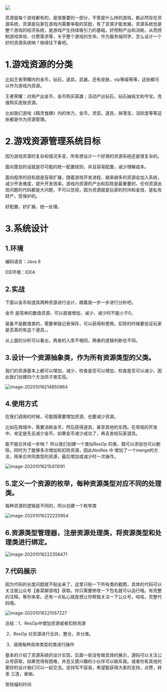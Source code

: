 ![](..\..\img\20201016\1.png)

资源是每个游戏都有的，是很重要的一部分，不管是什么样的游戏，都必然存在资源系统，资源是玩家在游戏内需要争取的奖励，有了资源才能发展，资源系统也是整个游戏的经济系统，是游戏产生持续吸引力的基础，好控制产出和消耗，从而控制游戏体验、付费需求等，关乎整个游戏的生命。作为服务端同学，怎么设计一个好的资源系统呐？继续往下看吧。

# 1.游戏资源的分类

 比如王者荣耀内的金币，钻石，道具，武器，还有皮肤，vip等级等等，这些都可以作为游戏内资源。

王者荣耀：对局产出金币，金币购买英雄；活动产出钻石，钻石抽铭文和夺宝。充值购买皮肤资源。

比如我们游戏《精灵食肆》内的体力，金币，灵契，道具，掉落宝，活跃度等等这些都是作为资源管理。

# 2.游戏资源管理系统目标

因为游戏资源的复杂和情况多变，所有想设计一个好用的资源系统还是很复杂的。

面向策划的话就是尽可能的统一配置规则，并且容易配置，减少理解成本。

面向程序的目标就是容易扩展，随着游戏开发进程，越来越多的资源会加入系统，减少开发难度，提升开发效率。游戏内资源的产出和扣除是最重要的，任何资源出现问题的代码都是大问题，不可以忽视，因为资源就是玩家的时间和金钱，是私有财产，受保护的。

好配置，好扩展，统一处理。

# 3.系统设计

## 1.环境

 编码语言：Java 8

 IDE环境：IDEA

## 2.实战

下面以金币和道具两种资源进行设计，跟着我一步一步进行分析吧。

金币 是简单的数值资源，可以直接增加，减少，减少时不能小于0。

装备不是数值类的，需要单独记表保存，可以获得和使用，扣除的时候要验证玩家是否真的有这个道具，。

从上面的分析可以看出，两者的入库不相同，两者的逻辑判断也不同。

## 3.设计一个资源抽象类，作为所有资源类型的父类。

​	我们的资源基本上都可以增加，减少，检查是否可以增加，检查是否可以减少。因此我们创建四个方法供子类实现。

![image-20201016214850864](../../\img\20201016\2.png)



## 4.使用方式 

在我们调用的时候，可能既需要增加资源，也要减少资源。

比如在商城中，需要消耗金币，然后获得道具，甚至其他的东西。在常规的开发中，肯定是先去减少金币，如果金币减少成功了，再去发给玩家道具。

能不能合并成一步呐？ 所以我们创建一个类似ResOp 的类，既可以添加也可以删除。同时为了能够多次增加和扣除资源，因此AbsRes 中 增加了一个merge的方法，用来合并同类型的资源，最后增加或减少时一次操作。

![image-20201016215411091](../../img\20201016\3.png)



## 5.定义一个资源的枚举，每种资源类型对应不同的处理类。

每种资源的逻辑是不同的，所以创建一个枚举类

![image-20201016222220954](../../\img\20201016\4.png)

## 6.资源类型管理器，注册资源处理类，将资源类型和处理类进行绑定。

![image-20201016222356471](../../\img\20201016\5.png)

## 7.代码展示

因为代码的长度问题就不贴出来了，这里只贴一下所有类的截图，具体的代码可以关注我公众号【香菜聊游戏】获取。你只需要修改一下包名就可以运行哦。有完整的注释。等你来拿。还有一点私心就是想让你帮我关注一下公众号，哈哈，完整代码哦。

![image-20201016221057227](../../\img\20201016\5.png)



总结：1、ResOp中增加资源或者扣除资源

​			2、ResOp 对资源进行合并，整合，并分类。

​			3、调用每种具体类型的类进行操作

 基本的介绍了资源系统的设计实现，后面一些没有做具体的展示，源码可以关注公众号获取，如果觉得有困难，并且又感兴趣的小伙伴可以联系我。或者你有其他的更好的设计我们可以一起交流。坚持写不容易，希望能获得大家的支持，点赞，转发 三连，谢谢。

 常规福利时间